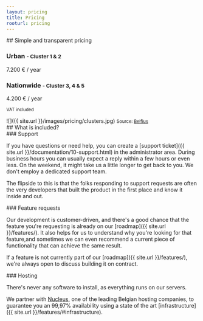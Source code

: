 ```yaml
---
layout: pricing
title: Pricing
rooturl: pricing
---
```


<div class="group" markdown="1">
<div class="pricing__content" markdown="1">
## Simple and transparent pricing

### Urban <small>- Cluster 1 & 2</small>

7.200 € / year

### Nationwide <small>- Cluster 3, 4 & 5</small>

4.200 € / year

<small>VAT included</small>
</div>

<div class="pricing__image" markdown="1">
![]({{ site.url }}/images/pricing/clusters.jpg)
<small>Source: <a href="https://www.belfius.be/common/NL/multimedia/MMDownloadableFile/PublicSocial/Expertise/financesCPAS/2014/MMDF%20financi%C3%ABle%20situatie%20van%20de%20politiezones.pdf">Belfius</a></small>
</div>
</div>

<div class="group" markdown="1">
## What is included?

<div>
<div class="one-half" markdown="1">
### Support

If you have questions or need help, you can create a [support ticket]({{ site.url }}/documentation/10-support.html) in the administrator area. During business hours you can usually expect a reply within a few hours or even less. On the weekend, it might take us a little longer to get back to you. We don't employ a dedicated support team.

The flipside to this is that the folks responding to support requests are often the very developers that built the product in the first place and know it inside and out.
</div>

<div class="one-half" markdown="1">
### Feature requests

Our development is customer-driven, and there's a good chance that the feature you're requesting is already on our [roadmap]({{ site.url }}/features/). It also helps for us to understand why you're looking for that feature,and sometimes we can even recommend a current piece of functionality that can achieve the same result.

If a feature is not currently part of our [roadmap]({{ site.url }}/features/), we're always open to discuss building it on contract.
</div>

<div class="one-half" markdown="1">
### Hosting

There's never any software to install, as everything runs on our servers.

We partner with [Nucleus](https://www.nucleus.be/en/), one of the leading Belgian hosting companies, to guarantee you an 99,97% availability using a state of the art [infrastructure]({{ site.url }}/features/#infrastructure).
</div>
</div>

</div>